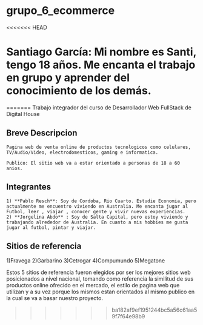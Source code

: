 # grupo_6_ecommerce

<<<<<<< HEAD
# Santiago García: Mi nombre es Santi, tengo 18 años. Me encanta el trabajo en grupo y aprender del conocimiento de los demás.
=======
    Trabajo integrador del curso de Desarrollador Web FullStack de Digital House

## Breve Descripcion
    Pagina web de venta online de productos tecnologicos como celulares, TV/Audio/Video, electrodomesticos, gaming e informatica.
    
    Publico: El sitio web va a estar orientado a personas de 18 a 60 anios.


## Integrantes
    1) **Pablo Resch**: Soy de Cordoba, Rio Cuarto. Estudie Economia, pero actualmente me encuentro viviendo en Australia. Me encanta jugar al Futbol, leer , viajar , conocer gente y vivir nuevas experiencias.
    2) **Jorgelina Abdo** : Soy de Salta Capital, pero estoy viviendo y trabajando alrededor de Australia. En cuanto a mis hobbies me gusta jugar al futbol, pintar y viajar.


## Sitios de referencia
   1)Fravega
   2)Garbarino
   3)Cetrogar
   4)Compumundo
   5)Megatone

   Estos 5 sitios de referencia fueron elegidos por ser los mejores sitios web posicionados a nivel nacional, tomando como referencia la similitud de sus productos online ofrecido en el mercado, el estilo de pagina web que utilizan y a su vez porque los mismos estan orientados al mismo publico en la cual se va a basar nuestro proyecto. 
>>>>>>> ba182af9ef1951244bc5a56c61aa59f7f64e98b9
